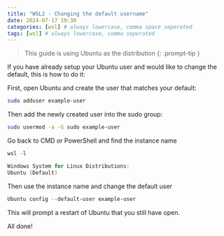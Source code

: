 ```yaml
---
title: "WSL2 - Changing the default username"
date: 2024-07-17 19:30
categories: [wsl] # always lowercase, comma space seperated
tags: [wsl] # always lowercase, comma seperated
---
```


> This guide is using Ubuntu as the distribution
{: .prompt-tip } 

If you have already setup your Ubuntu user and would like to change the default, this is how to do it:

First, open Ubuntu and create the user that matches your default:

```bash
sudo adduser example-user
```

Then add the newly created user into the sudo group:

```bash
sudo usermod -a -G sudo example-user
```

Go back to CMD or PowerShell and find the instance name

```powershell
wsl -l

Windows System for Linux Distributions:
Ubuntu (Default)
```

Then use the instance name and change the default user

```powershell
Ubuntu config --default-user example-user
```

This will prompt a restart of Ubuntu that you still have open.

All done!
